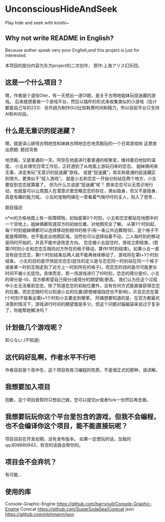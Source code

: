 # UnconsciousHideAndSeek
Play hide and seek with koishi~

## Why not write README in English?
Because auther speak very poor English,and this project is just for interested. 

本项目的部分内容为东方project的二次创作，
原作:上海アリス幻乐団。

## 这是一个什么项目？
嗯，作者是个退役OIer，有一天想出一道OI题，是关于古明地姐妹玩捉迷藏的游戏。
后来就想着做一个游戏平台，然后以插件的形式来收集类似的小游戏（估计都是自己写的233）
另外因为制作GUI比较耗费时间和精力，所以目前平台只支持AI和AI对战。

## 什么是无意识的捉迷藏？

嗯，就是读心妖怪古明地觉和妹妹古明地恋在地灵殿玩的一个日常游戏啦
这里放出原题:
题目背景

地灵殿，又是普通的一天。阿空在地底进行着普通的核聚变，维持着旧地狱的温度。
小五处理完日常工作后，正好遇到了从地面上游玩归来的恋恋。
姐妹俩闲来无事，决定来玩“无意识的捉迷藏”游戏。
说是”捉迷藏”，其实和普通的捉迷藏区别很大，更类似于”捉人游戏”。
就是小五和恋恋一开始分别站在两个地方，小五要捉到恋恋就算赢了。
但为什么又说是”捉迷藏”呢？
原来恋恋可以无意识地行动，也就是可以让周围人在潜意识里忽略恋恋的存在，类似隐身，但又不是隐身，真是有趣的能力呢。
小五的宠物阿燐在一旁看着气喘吁吁的主人，陷入了思考...

题目描述

n*m的方格地图上有一些障碍物。初始是第0个时刻，小五和恋恋都站在地图中的一个空地上。姐妹俩都知道双方的初始位置，对地图完全了解。
从第1个时刻起，每个时刻姐妹俩都可以选择移动到相邻的格子(有一条公共边算相邻)，这个格子不能是障碍物，也不能走出地图区域。当然也可以选择站着不动，二人每时刻的移动是同时开始的，并且不能中途改变方向。
恋恋被小五捉住时，游戏立即结束。(若第t1时刻小五和恋恋互相向对方所在的格子移动，算作t1时刻结束)。如果小五一直没有捉住恋恋，第t个时刻结束后两人就不能再继续移动了，游戏将在第t+1个时刻结束。
小五的目的是尽快捉住恋恋(捉住的定义是与恋恋同一时刻站在同一个格子或者某一时刻互相走到了对方上一时刻所在的格子)，而恋恋的目的是尽可能更长时间不被小五捉住。具体而言，若一场游戏进行了t0时刻，恋恋的得分是t0，小五的得分是-t0，双方都希望自己得分(或得分的期望值)更高。
我们认为在这个过程中小五无法看到恋恋，除了知道恋恋的初始位置外，没有任何方式能直接获得恋恋的位置。而恋恋随时可以知道小五的位置(即使被墙挡住也不影响)，并且恋恋在第t个时刻不能看出第t+1个时刻小五要走到哪里。
阿燐想要知道的是，在双方都最优决策的情况下，游戏进行时间的期望值是多少。但这个问题对猫脑袋来说过于复杂了，你能帮她解决吗？

## 计划做几个游戏呢？
知らない.(不知道)

## 这代码好乱啊，作者水平不行吧
作者目前是个高中生，这个项目有练习编程的性质，不是很正式的那种，请谅解。

## 我想要加入项目
抱歉，这个项目我暂时只想自己做，您可以提交pr或者fork一份然后再去做。

## 我想要玩玩你这个平台里包含的游戏，但我不会编程，也不会编译你这个项目，能不能直接玩呢？
项目目前在开发初期，没有发布版本。
如果一定想玩的话，加我的qq:806680943，有空的话我会帮你的。

## 项目会不会弃坑？
有可能...

## 使用的库
Console-Graphic-Engine https://github.com/harrynull/Console-Graphic-Engine
Corecat https://github.com/SuperSodaSea/Corecat
json https://github.com/nlohmann/json
